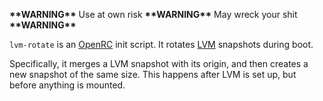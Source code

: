**\*\*WARNING\*\*** Use at own risk **\*\*WARNING\*\*** May wreck your shit **\*\*WARNING\*\***

`lvm-rotate` is an [OpenRC](https://wiki.gentoo.org/wiki/OpenRC) init script. It rotates [LVM](https://en.wikipedia.org/wiki/Logical_Volume_Manager_%28Linux%29) snapshots during boot.

Specifically, it merges a LVM snapshot with its origin, and then creates a new
snapshot of the same size. This happens after LVM is set up, but before anything
is mounted.
